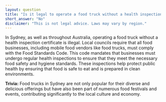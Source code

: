 ```yaml
---
layout: question
title: "Is it legal to operate a food truck without a health inspection certificate in Sydney?"
short_answer: "No"
disclaimer: "This is not legal advice. Laws may vary by region."
---
```


In Sydney, as well as throughout Australia, operating a food truck without a health inspection certificate is illegal. Local councils require that all food businesses, including mobile food vendors like food trucks, must comply with the Food Standards Code. This code mandates that businesses must undergo regular health inspections to ensure that they meet the necessary food safety and hygiene standards. These inspections help protect public health by ensuring that food is safe to eat and is prepared in clean environments.

**Trivia:** Food trucks in Sydney are not only popular for their diverse and delicious offerings but have also been part of numerous food festivals and events, contributing significantly to the local culture and economy.
